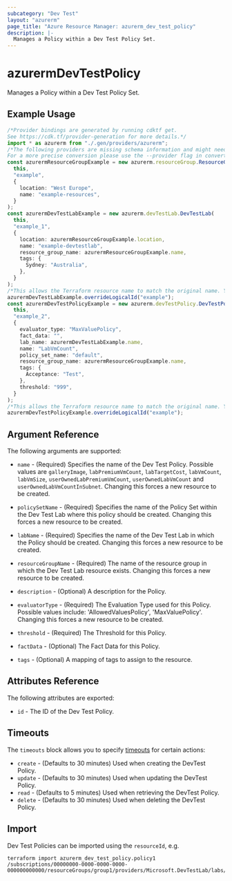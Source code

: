 ```yaml
---
subcategory: "Dev Test"
layout: "azurerm"
page_title: "Azure Resource Manager: azurerm_dev_test_policy"
description: |-
  Manages a Policy within a Dev Test Policy Set.
---
```


# azurermDevTestPolicy

Manages a Policy within a Dev Test Policy Set.

## Example Usage

```typescript
/*Provider bindings are generated by running cdktf get.
See https://cdk.tf/provider-generation for more details.*/
import * as azurerm from "./.gen/providers/azurerm";
/*The following providers are missing schema information and might need manual adjustments to synthesize correctly: azurerm.
For a more precise conversion please use the --provider flag in convert.*/
const azurermResourceGroupExample = new azurerm.resourceGroup.ResourceGroup(
  this,
  "example",
  {
    location: "West Europe",
    name: "example-resources",
  }
);
const azurermDevTestLabExample = new azurerm.devTestLab.DevTestLab(
  this,
  "example_1",
  {
    location: azurermResourceGroupExample.location,
    name: "example-devtestlab",
    resource_group_name: azurermResourceGroupExample.name,
    tags: {
      Sydney: "Australia",
    },
  }
);
/*This allows the Terraform resource name to match the original name. You can remove the call if you don't need them to match.*/
azurermDevTestLabExample.overrideLogicalId("example");
const azurermDevTestPolicyExample = new azurerm.devTestPolicy.DevTestPolicy(
  this,
  "example_2",
  {
    evaluator_type: "MaxValuePolicy",
    fact_data: "",
    lab_name: azurermDevTestLabExample.name,
    name: "LabVmCount",
    policy_set_name: "default",
    resource_group_name: azurermResourceGroupExample.name,
    tags: {
      Acceptance: "Test",
    },
    threshold: "999",
  }
);
/*This allows the Terraform resource name to match the original name. You can remove the call if you don't need them to match.*/
azurermDevTestPolicyExample.overrideLogicalId("example");

```

## Argument Reference

The following arguments are supported:

*   `name` - (Required) Specifies the name of the Dev Test Policy. Possible values are `galleryImage`, `labPremiumVmCount`, `labTargetCost`, `labVmCount`, `labVmSize`, `userOwnedLabPremiumVmCount`, `userOwnedLabVmCount` and `userOwnedLabVmCountInSubnet`. Changing this forces a new resource to be created.

*   `policySetName` - (Required) Specifies the name of the Policy Set within the Dev Test Lab where this policy should be created. Changing this forces a new resource to be created.

*   `labName` - (Required) Specifies the name of the Dev Test Lab in which the Policy should be created. Changing this forces a new resource to be created.

*   `resourceGroupName` - (Required) The name of the resource group in which the Dev Test Lab resource exists. Changing this forces a new resource to be created.

*   `description` - (Optional) A description for the Policy.

*   `evaluatorType` - (Required) The Evaluation Type used for this Policy. Possible values include: 'AllowedValuesPolicy', 'MaxValuePolicy'. Changing this forces a new resource to be created.

*   `threshold` - (Required) The Threshold for this Policy.

*   `factData` - (Optional) The Fact Data for this Policy.

*   `tags` - (Optional) A mapping of tags to assign to the resource.

## Attributes Reference

The following attributes are exported:

* `id` - The ID of the Dev Test Policy.

## Timeouts

The `timeouts` block allows you to specify [timeouts](https://www.terraform.io/language/resources/syntax#operation-timeouts) for certain actions:

* `create` - (Defaults to 30 minutes) Used when creating the DevTest Policy.
* `update` - (Defaults to 30 minutes) Used when updating the DevTest Policy.
* `read` - (Defaults to 5 minutes) Used when retrieving the DevTest Policy.
* `delete` - (Defaults to 30 minutes) Used when deleting the DevTest Policy.

## Import

Dev Test Policies can be imported using the `resourceId`, e.g.

```console
terraform import azurerm_dev_test_policy.policy1 /subscriptions/00000000-0000-0000-0000-000000000000/resourceGroups/group1/providers/Microsoft.DevTestLab/labs/lab1/policySets/default/policies/policy1
```
